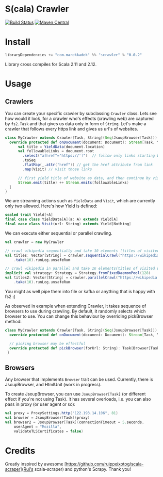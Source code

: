 # S(cala) Crawler

[![Build Status](https://travis-ci.org/KadekM/scrawler.svg?branch=dev)](https://travis-ci.org/KadekM/scrawler)
[![Maven Central](https://img.shields.io/maven-central/v/com.marekkadek/scrawler_2.11.svg)](https://maven-badges.herokuapp.com/maven-central/com.marekkadek/scrawler_2.11)

# Install

```scala
libraryDependencies += "com.marekkadek" %% "scrawler" % "0.0.2"
```

Library cross compiles for Scala 2.11 and 2.12.

# Usage

## Crawlers

You can create your specific crawler by subclassing `Crawler` class. Lets see how would it look,
for a crawler who's effects (crawling web) are captured by `fs2.Task` and that gives us data only in
form of `String`. Let's make a crawler that follows every https link and gives us url's of websites.

```scala
class MyCrawler extends Crawler[Task, String](Seq(JsoupBrowser[Task])) {
  override protected def onDocument(document: Document): Stream[Task, Yield[String]] = {
      val title = YieldData(document.location)
      val followableLinks = document.root
        .select("a[href^='https://']")  // follow only links starting by https
        .toSeq
        .flatMap(_.attr("href")) // get the href attribute from link
        .map(Visit) // visit those links

      // first yield title of website as data, and then continue by visiting links
      Stream.emit(title) ++ Stream.emits(followableLinks)
  }
}
```

We are streaming actions such as `YieldData` and `Visit`, which are currently only two allowed. Here's how Yield is defined:

```scala
sealed trait Yield[+A]
final case class YieldData[A](a: A) extends Yield[A]
final case class Visit(url: String) extends Yield[Nothing]
```
We can execute either sequential or parallel crawling.

```scala
val crawler = new MyCrawler

// crawl wikipedia sequentially and take 10 elements (titles of visited websites)
val titles: Vector[String] = crawler.sequentialCrawl("https://wikipedia.org")
    .take(10).runLog.unsafeRun

// crawl wikipedia in parallel and take 10 elements(titles of visited websites)
implicit val strategy: Strategy = Strategy.fromFixedDaemonPool(128)
val titles2: Vector[String] = crawler.parallelCrawl("https://wikipedia.org", maxConnections = 8)
    .take(10).runLog.unsafeRun
```

You might as well pipe them into file or kafka or anything that is happy with fs2 :)

As observed in example when extending Crawler, it takes sequence of browsers to use during crawling.
By default, it randomly selects which browser to use. You can change this behaviour by overriding pickBrowser method.

```scala
class MyCrawler extends Crawler[Task, String](Seq(JsoupBrowser[Task])) {
  override protected def onDocument(document: Document): Stream[Task, Yield[String]] = ???

  // picking browser may be effectful
  override protected def pickBrowser(forUrl: String): Task[Browser[Task]] = ???
 }
```

## Browsers

Any browser that implements `Browser` trait can be used. Currently, there is JsoupBrowser, and HtmlUnit (work in progress).

To create JsoupBrowser, you can use `JsoupBrowser[Task]` (or different effect if you're not using Task).
It has several overloads, i.e. you can also pass in proxy (or user agent or so):

```scala
val proxy = ProxySettings.http("122.193.14.106", 81)
val browser = JsoupBrowser[Task](proxy)
val browser2 = JsoupBrowser[Task](connectionTimeout = 5.seconds,
    userAgent = "Mozilla",
    validateTLSCertificates = false)

```



# Credits

Greatly inspired by awesome [https://github.com/ruippeixotog/scala-scraper](Rui's scala-scraper) and python's Scrapy. Thank you!
